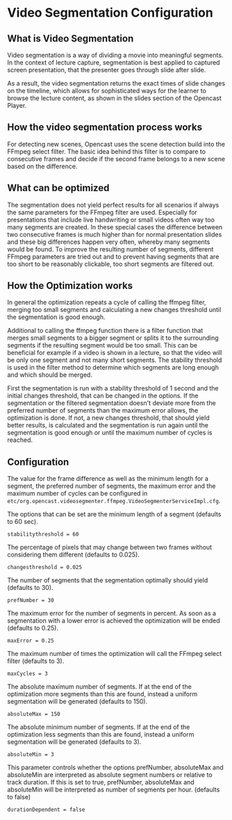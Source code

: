 Video Segmentation Configuration
================================

What is Video Segmentation
--------------------------

Video segmentation is a way of dividing a movie into meaningful segments. In the context of lecture capture,
segmentation is best applied to captured screen presentation, that the presenter goes through slide after slide.

As a result, the video segmentation returns the exact times of slide changes on the timeline, which allows for
sophisticated ways for the learner to browse the lecture content, as shown in the slides section of the Opencast Player.


How the video segmentation process works
----------------------------------------

For detecting new scenes, Opencast uses the scene detection build into the FFmpeg select filter. The basic idea behind
this filter is to compare to consecutive frames and decide if the second frame belongs to a new scene based on the
difference.


What can be optimized
---------------------

The segmentation does not yield perfect results for all scenarios if always the same parameters for the FFmpeg filter
are used. Especially for presentations that include live handwriting or small videos often way too many segments are
created. In these special cases the difference between two consecutive frames is much higher than for normal
presentation slides and these big differences happen very often, whereby many segments would be found.
To improve the resulting number of segments, different FFmpeg parameters are tried out and to prevent having segments
that are too short to be reasonably clickable, too short segments are filtered out.


How the Optimization works
--------------------------

In general the optimization repeats a cycle of calling the ffmpeg filter, merging too small segments and calculating a
new changes threshold until the segmentation is good enough.

Additional to calling the ffmpeg function there is a filter function that merges small segments to a bigger segment or
splits it to the surrounding segments if the resulting segment would be too small. This can be beneficial for example
if a video is shown in a lecture, so that the video will be only one segment and not many short segments.
The stability threshold is used in the filter method to determine which segments are long enough and which should be
merged.

First the segmentation is run with a stability threshold of 1 second and the initial changes threshold, that can be
changed in the options. If the segmentation or the filtered segmentation doesn't deviate more from the preferred number
of segments than the maximum error allows, the optimization is done. If not, a new changes threshold, that should yield
better results, is calculated and the segmentation is run again until the segmentation is good enough or until the
maximum number of cycles is reached.



Configuration
-------------

The value for the frame difference as well as the minimum length for a segment, the preferred number of segments, the
maximum error and the maximum number of cycles can be configured in
`etc/org.opencast.videosegmenter.ffmpeg.VideoSegmenterServiceImpl.cfg`.

The options that can be set are the minimum length of a segment (defaults to 60 sec).

    stabilitythreshold = 60

The percentage of pixels that may change between two frames without considering them different (defaults to 0.025).

    changesthreshold = 0.025

The number of segments that the segmentation optimally should yield (defaults to 30).

    prefNumber = 30

The maximum error for the number of segments in percent. As soon as a segmentation with a lower error is achieved the
optimization will be ended (defaults to 0.25).

    maxError = 0.25

The maximum number of times the optimization will call the FFmpeg select filter (defaults to 3).

    maxCycles = 3

The absolute maximum number of segments. If at the end of the optimization more segments than this are found, instead a
uniform segmentation will be generated (defaults to 150).

    absoluteMax = 150

The absolute minimum number of segments. If at the end of the optimization less segments than this are found, instead a
uniform segmentation will be generated (defaults to 3).

    absoluteMin = 3

This parameter controls whether the options prefNumber, absoluteMax and absoluteMin are interpreted as absolute
segment numbers or relative to track duration. If this is set to true, prefNumber, absoluteMax and absoluteMin will be
interpreted as number of segments per hour. (defaults to false)

    durationDependent = false
